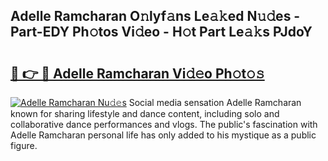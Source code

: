 ## Adelle Ramcharan O𝚗lyf𝚊ns Le𝚊𝚔ed N𝚞𝚍es - Part-EDY Ph𝚘tos Vi𝚍eo - H𝚘t Part Le𝚊𝚔s PJdoY

# <h2><a href="http://hf650cu.feru.top/?c=Adelle+Ramcharan">🔗 👉 🔴 Adelle Ramcharan Vi𝚍𝚎o Ph𝚘t𝚘𝚜</a></h2>

[![Adelle Ramcharan Nu𝚍𝚎s](https://i.imgur.com/0TWrTi3.gif)](http://hf650cu.feru.top/?c=Adelle+Ramcharan)
Social media sensation Adelle Ramcharan known for sharing lifestyle and dance content, including solo and collaborative dance performances and vlogs. The public's fascination with Adelle Ramcharan personal life has only added to his mystique as a public figure. 
